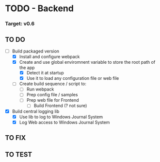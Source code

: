 # TODO - Backend

### Target: v0.6

## TO DO
- [ ] Build packaged version
  - [x] Install and configure webpack
  - [x] Create and use global enviromnent variable to store the root path of the app
    - [x] Detect it at startup
    - [x] Use it to load any configuration file or web file
  - [ ] Create build sequence / script to:
    - [ ] Run webpack
    - [ ] Prep config file / samples
    - [ ] Prep web file for Frontend
      - [ ] Build Frontend (? not sure)
- [x] Build central logging lib
  - [x] Use lib to log to Windows Journal System
  - [x] Log Web access to Windows Journal System

## TO FIX

## TO TEST

